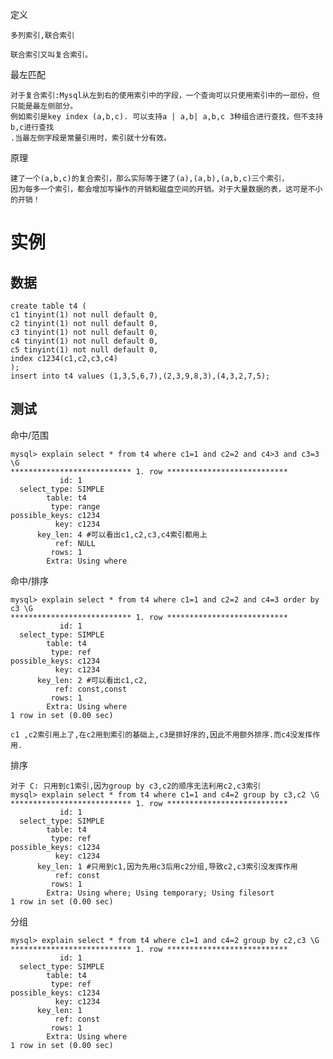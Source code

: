 
定义
    
    多列索引,联合索引
    
    联合索引又叫复合索引。

最左匹配

    对于复合索引:Mysql从左到右的使用索引中的字段，一个查询可以只使用索引中的一部份，但只能是最左侧部分。
    例如索引是key index (a,b,c). 可以支持a | a,b| a,b,c 3种组合进行查找，但不支持 b,c进行查找 
    .当最左侧字段是常量引用时，索引就十分有效。


原理

    建了一个(a,b,c)的复合索引，那么实际等于建了(a),(a,b),(a,b,c)三个索引，
    因为每多一个索引，都会增加写操作的开销和磁盘空间的开销。对于大量数据的表，这可是不小的开销！
    
    


# 实例

## 数据

    create table t4 (
    c1 tinyint(1) not null default 0,
    c2 tinyint(1) not null default 0,
    c3 tinyint(1) not null default 0,
    c4 tinyint(1) not null default 0,
    c5 tinyint(1) not null default 0,
    index c1234(c1,c2,c3,c4)
    );
    insert into t4 values (1,3,5,6,7),(2,3,9,8,3),(4,3,2,7,5);
   
    
## 测试

命中/范围
    
    mysql> explain select * from t4 where c1=1 and c2=2 and c4>3 and c3=3 \G
    *************************** 1. row ***************************
               id: 1
      select_type: SIMPLE
            table: t4
             type: range
    possible_keys: c1234
              key: c1234
          key_len: 4 #可以看出c1,c2,c3,c4索引都用上
              ref: NULL
             rows: 1
            Extra: Using where 
            
命中/排序
            
    mysql> explain select * from t4 where c1=1 and c2=2 and c4=3 order by c3 \G
    *************************** 1. row ***************************
               id: 1
      select_type: SIMPLE
            table: t4
             type: ref
    possible_keys: c1234
              key: c1234
          key_len: 2 #可以看出c1,c2,
              ref: const,const
             rows: 1
            Extra: Using where
    1 row in set (0.00 sec)
     
    c1 ,c2索引用上了,在c2用到索引的基础上,c3是排好序的,因此不用额外排序.而c4没发挥作用. 

排序            
            
    对于 C: 只用到c1索引,因为group by c3,c2的顺序无法利用c2,c3索引
    mysql> explain select * from t4 where c1=1 and c4=2 group by c3,c2 \G
    *************************** 1. row ***************************
               id: 1
      select_type: SIMPLE
            table: t4
             type: ref
    possible_keys: c1234
              key: c1234
          key_len: 1 #只用到c1,因为先用c3后用c2分组,导致c2,c3索引没发挥作用
              ref: const
             rows: 1
            Extra: Using where; Using temporary; Using filesort
    1 row in set (0.00 sec)

分组    
    
    mysql> explain select * from t4 where c1=1 and c4=2 group by c2,c3 \G
    *************************** 1. row ***************************
               id: 1
      select_type: SIMPLE
            table: t4
             type: ref
    possible_keys: c1234
              key: c1234
          key_len: 1
              ref: const
             rows: 1
            Extra: Using where
    1 row in set (0.00 sec)        
    
    